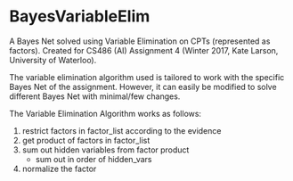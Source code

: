 # BayesVariableElim
A Bayes Net solved using Variable Elimination on CPTs (represented as factors). Created for CS486 (AI) Assignment 4 (Winter 2017, Kate Larson, University of Waterloo).

The variable elimination algorithm used is tailored to work with the specific Bayes Net of the assignment. However, it can easily be modified to solve different Bayes Net with minimal/few changes.

The Variable Elimination Algorithm works as follows:
  1) restrict factors in factor_list according to the evidence
  2) get product of factors in factor_list
  3) sum out hidden variables from factor product
      * sum out in order of hidden_vars
  4) normalize the factor
